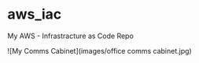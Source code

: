 # aws_iac
My AWS - Infrastracture as Code Repo

![My Comms Cabinet](images/office comms cabinet.jpg)
